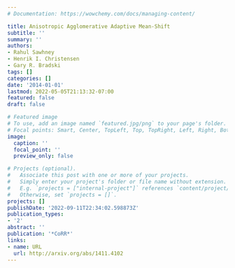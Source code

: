 ```yaml
---
# Documentation: https://wowchemy.com/docs/managing-content/

title: Anisotropic Agglomerative Adaptive Mean-Shift
subtitle: ''
summary: ''
authors:
- Rahul Sawhney
- Henrik I. Christensen
- Gary R. Bradski
tags: []
categories: []
date: '2014-01-01'
lastmod: 2022-05-05T21:13:32-07:00
featured: false
draft: false

# Featured image
# To use, add an image named `featured.jpg/png` to your page's folder.
# Focal points: Smart, Center, TopLeft, Top, TopRight, Left, Right, BottomLeft, Bottom, BottomRight.
image:
  caption: ''
  focal_point: ''
  preview_only: false

# Projects (optional).
#   Associate this post with one or more of your projects.
#   Simply enter your project's folder or file name without extension.
#   E.g. `projects = ["internal-project"]` references `content/project/deep-learning/index.md`.
#   Otherwise, set `projects = []`.
projects: []
publishDate: '2022-09-11T22:34:02.598873Z'
publication_types:
- '2'
abstract: ''
publication: '*CoRR*'
links:
- name: URL
  url: http://arxiv.org/abs/1411.4102
---
```

